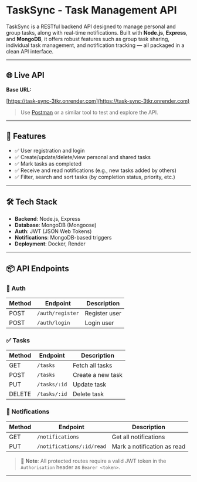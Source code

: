 # TaskSync - Task Management API

TaskSync is a RESTful backend API designed to manage personal and group tasks, along with real-time notifications. Built with **Node.js**, **Express**, and **MongoDB**, it offers robust features such as group task sharing, individual task management, and notification tracking — all packaged in a clean API interface.

---

## 🌐 Live API

**Base URL:**

[https://task-sync-3tkr.onrender.com](https://task-sync-3tkr.onrender.com)

> Use
[Postman](https://www.postman.com/) or a similar tool to test and explore the API.

---

## 🚀 Features

- ✅ User registration and login
- ✅ Create/update/delete/view personal and shared tasks
- ✅ Mark tasks as completed
- ✅ Receive and read notifications (e.g., new tasks added by others)
- ✅ Filter, search and sort tasks (by completion status, priority, etc.)

---

## 🛠️ Tech Stack

- **Backend**: Node.js, Express
- **Database**: MongoDB (Mongoose)
- **Auth**: JWT (JSON Web Tokens)
- **Notifications**: MongoDB-based triggers
- **Deployment**: Docker, Render

---

## 📦 API Endpoints

### 🔐 Auth

| Method | Endpoint         | Description   |
| ------ | ---------------- | ------------- |
| POST   | `/auth/register` | Register user |
| POST   | `/auth/login`    | Login user    |

### ✅ Tasks

| Method | Endpoint     | Description       |
| ------ | ------------ | ----------------- |
| GET    | `/tasks`     | Fetch all tasks   |
| POST   | `/tasks`     | Create a new task |
| PUT    | `/tasks/:id` | Update task       |
| DELETE | `/tasks/:id` | Delete task       |

### 📢 Notifications

| Method | Endpoint                  | Description                 |
| ------ | ------------------------- | --------------------------- |
| GET    | `/notifications`          | Get all notifications       |
| PUT    | `/notifications/:id/read` | Mark a notification as read |


> 🔐 **Note**: All protected routes require a valid JWT token in the `Authorisation` header as `Bearer <token>`.

---